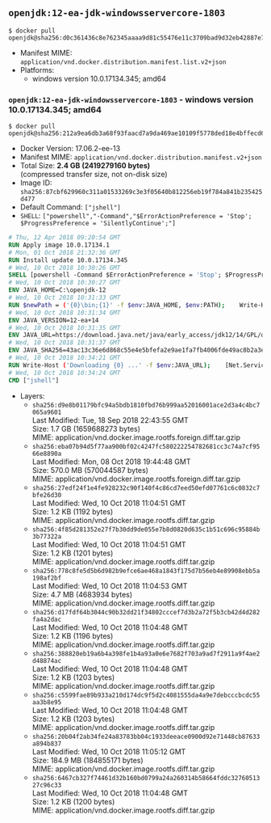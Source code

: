 ## `openjdk:12-ea-jdk-windowsservercore-1803`

```console
$ docker pull openjdk@sha256:d0c361436c8e762345aaaa9d81c55476e11c3709bad9d32eb42887e7a41b2874
```

-	Manifest MIME: `application/vnd.docker.distribution.manifest.list.v2+json`
-	Platforms:
	-	windows version 10.0.17134.345; amd64

### `openjdk:12-ea-jdk-windowsservercore-1803` - windows version 10.0.17134.345; amd64

```console
$ docker pull openjdk@sha256:212a9ea6db3a68f93faacd7a9da469ae10109f5778ded18e4bffecd68d8661fe
```

-	Docker Version: 17.06.2-ee-13
-	Manifest MIME: `application/vnd.docker.distribution.manifest.v2+json`
-	Total Size: **2.4 GB (2419279160 bytes)**  
	(compressed transfer size, not on-disk size)
-	Image ID: `sha256:87cbf629960c311a01533269c3e3f05640b812256eb19f784a841b235425d477`
-	Default Command: `["jshell"]`
-	`SHELL`: `["powershell","-Command","$ErrorActionPreference = 'Stop'; $ProgressPreference = 'SilentlyContinue';"]`

```dockerfile
# Thu, 12 Apr 2018 09:20:54 GMT
RUN Apply image 10.0.17134.1
# Mon, 01 Oct 2018 21:32:36 GMT
RUN Install update 10.0.17134.345
# Wed, 10 Oct 2018 10:30:26 GMT
SHELL [powershell -Command $ErrorActionPreference = 'Stop'; $ProgressPreference = 'SilentlyContinue';]
# Wed, 10 Oct 2018 10:30:27 GMT
ENV JAVA_HOME=C:\openjdk-12
# Wed, 10 Oct 2018 10:31:33 GMT
RUN $newPath = ('{0}\bin;{1}' -f $env:JAVA_HOME, $env:PATH); 	Write-Host ('Updating PATH: {0}' -f $newPath); 	setx /M PATH $newPath
# Wed, 10 Oct 2018 10:31:34 GMT
ENV JAVA_VERSION=12-ea+14
# Wed, 10 Oct 2018 10:31:35 GMT
ENV JAVA_URL=https://download.java.net/java/early_access/jdk12/14/GPL/openjdk-12-ea+14_windows-x64_bin.zip
# Wed, 10 Oct 2018 10:31:37 GMT
ENV JAVA_SHA256=43ac13c36e6d868c55e4e5bfefa2e9ae1fa7fb4006fde49ac8b2a3e1b9ca8279
# Wed, 10 Oct 2018 10:34:21 GMT
RUN Write-Host ('Downloading {0} ...' -f $env:JAVA_URL); 	[Net.ServicePointManager]::SecurityProtocol = [Net.SecurityProtocolType]::Tls12; 	Invoke-WebRequest -Uri $env:JAVA_URL -OutFile 'openjdk.zip'; 	Write-Host ('Verifying sha256 ({0}) ...' -f $env:JAVA_SHA256); 	if ((Get-FileHash openjdk.zip -Algorithm sha256).Hash -ne $env:JAVA_SHA256) { 		Write-Host 'FAILED!'; 		exit 1; 	}; 		Write-Host 'Expanding ...'; 	New-Item -ItemType Directory -Path C:\temp | Out-Null; 	Expand-Archive openjdk.zip -DestinationPath C:\temp; 	Move-Item -Path C:\temp\* -Destination $env:JAVA_HOME; 	Remove-Item C:\temp; 		Write-Host 'Verifying install ...'; 	Write-Host '  java --version'; java --version; 	Write-Host '  javac --version'; javac --version; 		Write-Host 'Removing ...'; 	Remove-Item openjdk.zip -Force; 		Write-Host 'Complete.'
# Wed, 10 Oct 2018 10:34:24 GMT
CMD ["jshell"]
```

-	Layers:
	-	`sha256:d9e8b01179bfc94a5bdb1810fbd76b999aa52016001ace2d3a4c4bc7065a9601`  
		Last Modified: Tue, 18 Sep 2018 22:43:55 GMT  
		Size: 1.7 GB (1659688273 bytes)  
		MIME: application/vnd.docker.image.rootfs.foreign.diff.tar.gzip
	-	`sha256:eba07b94d5f77aa900bf02c4247fc580222254782681cc3c74a7cf9566e8890a`  
		Last Modified: Mon, 08 Oct 2018 19:44:48 GMT  
		Size: 570.0 MB (570044587 bytes)  
		MIME: application/vnd.docker.image.rootfs.foreign.diff.tar.gzip
	-	`sha256:27edf24f1e4fe928232c90f140f4c86cd7eed50efd07761c6c0832c7bfe26d30`  
		Last Modified: Wed, 10 Oct 2018 11:04:51 GMT  
		Size: 1.2 KB (1192 bytes)  
		MIME: application/vnd.docker.image.rootfs.diff.tar.gzip
	-	`sha256:4f85d281352e27f7b30dd9de055e7b8d0820d635c1b51c696c95884b3b77322a`  
		Last Modified: Wed, 10 Oct 2018 11:04:51 GMT  
		Size: 1.2 KB (1201 bytes)  
		MIME: application/vnd.docker.image.rootfs.diff.tar.gzip
	-	`sha256:778c8fe5d5b6d982b9efce6ae468a1843f175d7b56eb4e89908ebb5a198af2bf`  
		Last Modified: Wed, 10 Oct 2018 11:04:53 GMT  
		Size: 4.7 MB (4683934 bytes)  
		MIME: application/vnd.docker.image.rootfs.diff.tar.gzip
	-	`sha256:d17fdf64b3044c90b32dd21f34802cccef7d3b2a72f5b3cb42d4d282fa4a2dac`  
		Last Modified: Wed, 10 Oct 2018 11:04:48 GMT  
		Size: 1.2 KB (1196 bytes)  
		MIME: application/vnd.docker.image.rootfs.diff.tar.gzip
	-	`sha256:388820eb19a6b4a398fe1b4a93a0e6e7682f703a9ad7f2911a9f4ae2d48874ac`  
		Last Modified: Wed, 10 Oct 2018 11:04:48 GMT  
		Size: 1.2 KB (1203 bytes)  
		MIME: application/vnd.docker.image.rootfs.diff.tar.gzip
	-	`sha256:c5599fae89b933a210d174dc9f5d2c4081555da4a9e7debcccbcdc55aa3b8e95`  
		Last Modified: Wed, 10 Oct 2018 11:04:48 GMT  
		Size: 1.2 KB (1203 bytes)  
		MIME: application/vnd.docker.image.rootfs.diff.tar.gzip
	-	`sha256:20b04f2ab34fe24a83783bb04c1933deeace0900d92e71448cb87633a894b837`  
		Last Modified: Wed, 10 Oct 2018 11:05:12 GMT  
		Size: 184.9 MB (184855171 bytes)  
		MIME: application/vnd.docker.image.rootfs.diff.tar.gzip
	-	`sha256:6467cb327f74461d32b160bd0799a24a260314b58664fddc3276051327c96c33`  
		Last Modified: Wed, 10 Oct 2018 11:04:48 GMT  
		Size: 1.2 KB (1200 bytes)  
		MIME: application/vnd.docker.image.rootfs.diff.tar.gzip
